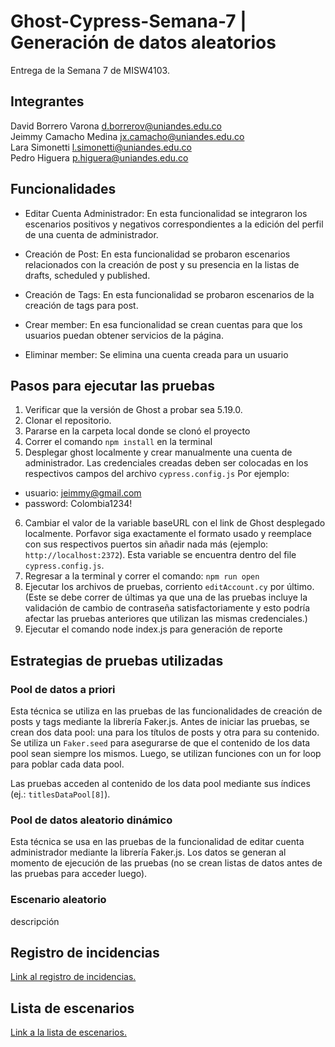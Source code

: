 # Ghost-Cypress-Semana-7 | Generación de datos aleatorios
Entrega de la Semana 7 de MISW4103.

## Integrantes
David Borrero Varona d.borrerov@uniandes.edu.co
<br>
Jeimmy Camacho Medina jx.camacho@uniandes.edu.co
<br>
Lara Simonetti l.simonetti@uniandes.edu.co
<br>
Pedro Higuera p.higuera@uniandes.edu.co

## Funcionalidades

- Editar Cuenta Administrador: En esta funcionalidad se integraron los escenarios positivos y negativos correspondientes a la edición del perfil de una cuenta de administrador. 

- Creación de Post: En esta funcionalidad se probaron escenarios relacionados con la creación de post y su presencia en la listas de drafts, scheduled y published. 

- Creación de Tags: En esta funcionalidad se probaron escenarios de la creación de tags para post.

- Crear member: En esa funcionalidad se crean cuentas para que los usuarios puedan obtener servicios de la página.

- Eliminar member: Se elimina una cuenta creada para un usuario

## Pasos para ejecutar las pruebas
1. Verificar que la versión de Ghost a probar sea 5.19.0.
2. Clonar el repositorio.
3. Pararse en la carpeta local donde se clonó el proyecto
4. Correr el comando `npm install` en la terminal
5. Desplegar ghost localmente y crear manualmente una cuenta de administrador. Las credenciales creadas deben ser colocadas en
los respectivos campos del archivo `cypress.config.js` 
Por ejemplo: 
- usuario: jeimmy@gmail.com
- password: Colombia1234!
6. Cambiar el valor de la variable baseURL con el link de Ghost desplegado localmente. Porfavor siga exactamente el formato usado y reemplace con sus respectivos puertos sin añadir nada más (ejemplo: `http://localhost:2372`). Esta variable se encuentra dentro del file `cypress.config.js`.
7. Regresar a la terminal y correr el comando: `npm run open`
8. Ejecutar los archivos de pruebas, corriento `editAccount.cy` por último. (Este se debe correr de últimas ya que una de las pruebas incluye la validación de cambio de contraseña satisfactoriamente y esto podría afectar las pruebas anteriores que utilizan las mismas credenciales.)
9. Ejecutar el comando node index.js para generación de reporte

## Estrategias de pruebas utilizadas
### Pool de datos a priori
Esta técnica se utiliza en las pruebas de las funcionalidades de creación de posts y tags mediante la librería Faker.js. Antes de iniciar las pruebas, se crean dos data pool: una para los títulos de posts y otra para su contenido. Se utiliza un `Faker.seed` para asegurarse de que el contenido de los data pool sean siempre los mismos. Luego, se utilizan funciones con un for loop para poblar cada data pool.

Las pruebas acceden al contenido de los data pool mediante sus índices (ej.: `titlesDataPool[8]`).

### Pool de datos aleatorio dinámico
Esta técnica se usa en las pruebas de la funcionalidad de editar cuenta administrador mediante la librería Faker.js. Los datos se generan al momento de ejecución de las pruebas (no se crean listas de datos antes de las pruebas para acceder luego).

### Escenario aleatorio
descripción

## Registro de incidencias
[Link al registro de incidencias.](https://github.com/Lara-Simonetti/Ghost-Cypress-Semana-7/issues)

## Lista de escenarios
[Link a la lista de escenarios.](https://uniandes-my.sharepoint.com/:x:/g/personal/d_borrerov_uniandes_edu_co/Eeocc3EtOiBMlEJGcnAO0rkBDI-uuol3ulFY9mQKJh9G6A?e=Csenby)

